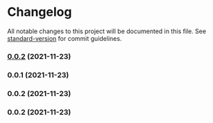 # Changelog

All notable changes to this project will be documented in this file. See [standard-version](https://github.com/conventional-changelog/standard-version) for commit guidelines.

### [0.0.2](https://github.com/xiamu14/storage-util/compare/v0.0.1...v0.0.2) (2021-11-23)

### 0.0.1 (2021-11-23)

### 0.0.2 (2021-11-23)

### 0.0.2 (2021-11-23)
